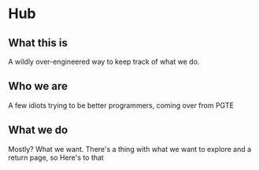 # Hub
## What this is
A wildly over-engineered way to keep track of what we do.
## Who we are
A few idiots trying to be better programmers, coming over from PGTE
## What we do
Mostly? What we want. There's a thing with what we want to explore and a return page, so Here's to that

